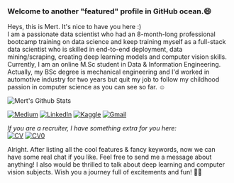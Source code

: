 ### Welcome to another "featured" profile in GitHub ocean.😄
Heys, this is Mert. It's nice to have you here :)<br>I am a passionate data scientist who had an 8-month-long professional bootcamp training on data science and keep training myself as a full-stack data scientist who is skilled in end-to-end deployment, data mining/scraping, creating deep learning models and computer vision skills. Currently, I am an online M.Sc student in Data & Information Engineering.<br>
Actually, my BSc degree is mechanical engineering and I'd worked in automotive industry for two years but quit my job to follow my childhood passion in computer science as you can see so far. :relaxed:

![Mert's Github Stats](https://github-readme-stats.vercel.app/api?username=gulmert89&show_icons=true&theme=vision-friendly-dark&count_private=true)

[![Medium](https://img.shields.io/badge/medium-%2312100E.svg?&style=for-the-badge&logo=medium&logoColor=white)](https://medium.com/@gulmert89)
[![LinkedIn](https://img.shields.io/badge/linkedin-%230077B5.svg?&style=for-the-badge&logo=linkedin&logoColor=white)](https://www.linkedin.com/in/gulmert89/)
[![Kaggle](https://img.shields.io/badge/kaggle-%2312100E.svg?&style=for-the-badge&logo=kaggle&labelColor=gray&color=gray)](https://www.kaggle.com/gulmert89)
[![Gmail](https://img.shields.io/badge/gmail-%2312100E.svg?&style=for-the-badge&logo=gmail&labelColor=white&color=red)](mailto:gul.mert89@gmail.com)<br>

*If you are a recruiter, I have something extra for you here:*<br>
[![CV](https://img.shields.io/badge/CV-Featured-orange)](https://dar.vin/mg-cv)
[![CV0](https://img.shields.io/badge/CV-Plain-green)](https://dar.vin/mg-cv0)

Alright. After listing all the cool features & fancy keywords, now we can have some real chat if you like. Feel free to send me a message about anything! I also would be thrilled to talk about deep learning and computer vision subjects.
Wish you a journey full of excitements and fun! 🏴‍☠️
